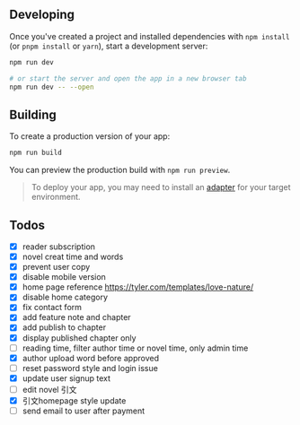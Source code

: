 ## Developing

Once you've created a project and installed dependencies with `npm install` (or `pnpm install` or `yarn`), start a development server:

```bash
npm run dev

# or start the server and open the app in a new browser tab
npm run dev -- --open
```

## Building

To create a production version of your app:

```bash
npm run build
```

You can preview the production build with `npm run preview`.

> To deploy your app, you may need to install an [adapter](https://svelte.dev/docs/kit/adapters) for your target environment.


## Todos
- [x] reader subscription
- [x] novel creat time and words
- [x] prevent user copy
- [x] disable mobile version
- [x] home page reference https://tyler.com/templates/love-nature/
- [x] disable home category
- [x] fix contact form
- [x] add feature note and chapter
- [x] add publish to chapter
- [x] display published chapter only
- [ ] reading time, filter author time or novel time, only admin time
- [x] author upload word before approved
- [ ] reset password style and login issue
- [x] update user signup text
- [ ] edit novel 引文
- [x] 引文homepage style update
- [ ] send email to user after payment